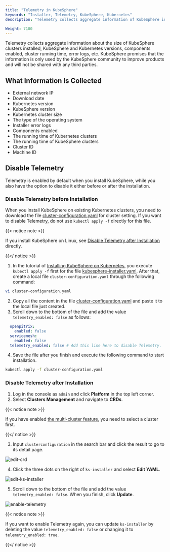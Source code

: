 ```yaml
---
title: "Telemetry in KubeSphere"
keywords: "Installer, Telemetry, KubeSphere, Kubernetes"
description: "Telemetry collects aggregate information of KubeSphere installation."

Weight: 7100
---
```


Telemetry collects aggregate information about the size of KubeSphere clusters installed, KubeSphere and Kubernetes versions, components enabled, cluster running time, error logs, etc. KubeSphere promises that the information is only used by the KubeSphere community to improve products and will not be shared with any third parties.

## What Information Is Collected

- External network IP
- Download date
- Kubernetes version
- KubeSphere version
- Kubernetes cluster size
- The type of the operating system
- Installer error logs
- Components enabled
- The running time of Kubernetes clusters
- The running time of KubeSphere clusters
- Cluster ID
- Machine ID

## Disable Telemetry

Telemetry is enabled by default when you install KubeSphere, while you also have the option to disable it either before or after the installation.

### Disable Telemetry before Installation

When you install KubeSphere on existing Kubernetes clusters, you need to download the file [cluster-configuration.yaml](https://raw.githubusercontent.com/kubesphere/ks-installer/v3.0.0/deploy/cluster-configuration.yaml) for cluster setting. If you want to disable Telemetry, do not use `kubectl apply -f` directly for this file.

{{< notice note >}} 

If you install KubeSphere on Linux, see [Disable Telemetry after Installation](../telemetry/#disable-telemetry-after-installation) directly.

{{</ notice >}} 

1. In the tutorial of [Installing KubeSphere on Kubernetes](../../installing-on-kubernetes/introduction/overview/), you execute `kubectl apply -f` first for the file [kubesphere-installer.yaml](https://raw.githubusercontent.com/kubesphere/ks-installer/v3.0.0/deploy/kubesphere-installer.yaml). After that, create a local file `cluster-configuration.yaml` through the following command:

```bash
vi cluster-configuration.yaml
```

2. Copy all the content in the file [cluster-configuration.yaml](https://raw.githubusercontent.com/kubesphere/ks-installer/v3.0.0/deploy/cluster-configuration.yaml) and paste it to the local file just created.
3. Scroll down to the bottom of the file and add the value `telemetry_enabled: false` as follows:

```yaml
  openpitrix:
    enabled: false
  servicemesh:
    enabled: false
  telemetry_enabled: false # Add this line here to disable Telemetry.
```

4. Save the file after you finish and execute the following command to start installation.

```bash
kubectl apply -f cluster-configuration.yaml
```

### Disable Telemetry after Installation

1. Log in the console as `admin` and click **Platform** in the top left corner.
2. Select **Clusters Management** and navigate to **CRDs**.

{{< notice note >}}

If you have enabled [the multi-cluster feature](../../multicluster-management/), you need to select a cluster first.

{{</ notice >}} 

3. Input `clusterconfiguration` in the search bar and click the result to go to its detail page.

![edit-crd](/images/docs/faq/telemetry-in-kubesphere/edit-crd.jpg)

4. Click the three dots on the right of `ks-installer` and select **Edit YAML**.

![edit-ks-installer](/images/docs/faq/telemetry-in-kubesphere/edit-ks-installer.jpg)

5. Scroll down to the bottom of the file and add the value `telemetry_enabled: false`. When you finish, click **Update**.

![enable-telemetry](/images/docs/faq/telemetry-in-kubesphere/enable-telemetry.jpg)

{{< notice note >}}

If you want to enable Telemetry again, you can update `ks-installer` by deleting the value  `telemetry_enabled: false` or changing it to  `telemetry_enabled: true`.

{{</ notice >}}